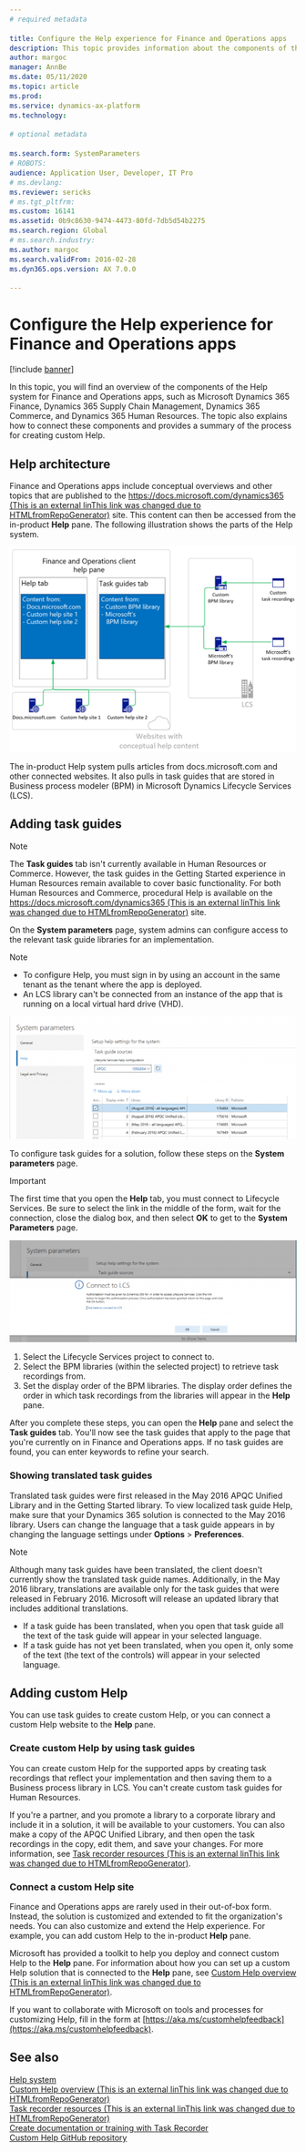 ```yaml
---
# required metadata

title: Configure the Help experience for Finance and Operations apps
description: This topic provides information about the components of the Help system for some Microsoft Dynamics 365 apps. It also explains how to connect those apps and provides a summary of the process for creating custom Help. 
author: margoc
manager: AnnBe
ms.date: 05/11/2020
ms.topic: article
ms.prod: 
ms.service: dynamics-ax-platform
ms.technology: 

# optional metadata

ms.search.form: SystemParameters
# ROBOTS: 
audience: Application User, Developer, IT Pro
# ms.devlang: 
ms.reviewer: sericks
# ms.tgt_pltfrm: 
ms.custom: 16141
ms.assetid: 0b9c8630-9474-4473-80fd-7db5d54b2275
ms.search.region: Global
# ms.search.industry: 
ms.author: margoc
ms.search.validFrom: 2016-02-28
ms.dyn365.ops.version: AX 7.0.0

---
```


# Configure the Help experience for Finance and Operations apps

[!include [banner](../includes/banner.md)]

In this topic, you will find an overview of the components of the Help system for Finance and Operations apps, such as Microsoft Dynamics 365 Finance, Dynamics 365 Supply Chain Management, Dynamics 365 Commerce, and Dynamics 365 Human Resources. The topic also explains how to connect these components and provides a summary of the process for creating custom Help.

## Help architecture

Finance and Operations apps include conceptual overviews and other topics that are published to the [https://docs.microsoft.com/dynamics365 (This is an external linThis link was changed due to HTMLfromRepoGenerator)](https://docs.wika.com/dynamics365/) site. This content can then be accessed from the in-product **Help** pane. The following illustration shows the parts of the Help system.

[![Help architecture](./media/help-architecture.png)](./media/help-architecture.png)

The in-product Help system pulls articles from docs.microsoft.com and other connected websites. It also pulls in task guides that are stored in Business process modeler (BPM) in Microsoft Dynamics Lifecycle Services (LCS).

## Adding task guides

> [!NOTE]
> The **Task guides** tab isn't currently available in Human Resources or Commerce. <!--We are currently working to enable this functionality in a future release.--> However, the task guides in the Getting Started experience in Human Resources remain available to cover basic functionality. For both Human Resources and Commerce, procedural Help is available on the [https://docs.microsoft.com/dynamics365 (This is an external linThis link was changed due to HTMLfromRepoGenerator)](https://docs.wika.com/dynamics365/) site.

On the **System parameters** page, system admins can configure access to the relevant task guide libraries for an implementation.

> [!NOTE]
> - To configure Help, you must sign in by using an account in the same tenant as the tenant where the app is deployed.
> - An LCS library can't be connected from an instance of the app that is running on a local virtual hard drive (VHD).

[![System Parameters form with Help settings](./media/system-parameters_ops-1024x437.png)](./media/system-parameters_ops.png)

To configure task guides for a solution, follow these steps on the **System parameters** page.

> [!IMPORTANT]
> The first time that you open the **Help** tab, you must connect to Lifecycle Services. Be sure to select the link in the middle of the form, wait for the connection, close the dialog box, and then select **OK** to get to the **System Parameters** page.
>
> [![Connect to LCS](./media/connect-to-lcs-crop-1024x365.png "Connect to LCS")](./media/connect-to-lcs-crop.png)

1. Select the Lifecycle Services project to connect to.
2. Select the BPM libraries (within the selected project) to retrieve task recordings from.
3. Set the display order of the BPM libraries. The display order defines the order in which task recordings from the libraries will appear in the **Help** pane.

After you complete these steps, you can open the **Help** pane and select the **Task guides** tab. You'll now see the task guides that apply to the page that you're currently on in Finance and Operations apps. If no task guides are found, you can enter keywords to refine your search.

### Showing translated task guides

Translated task guides were first released in the May 2016 APQC Unified Library and in the Getting Started library. To view localized task guide Help, make sure that your Dynamics 365 solution is connected to the May 2016 library. Users can change the language that a task guide appears in by changing the language settings under **Options** &gt; **Preferences**.

> [!NOTE]
> Although many task guides have been translated, the client doesn't currently show the translated task guide names. Additionally, in the May 2016 library, translations are available only for the task guides that were released in February 2016. Microsoft will release an updated library that includes additional translations.
>
> - If a task guide has been translated, when you open that task guide all the text of the task guide will appear in your selected language.
> - If a task guide has not yet been translated, when you open it, only some of the text (the text of the controls) will appear in your selected language.

## Adding custom Help

You can use task guides to create custom Help, or you can connect a custom Help website to the **Help** pane.

### Create custom Help by using task guides

You can create custom Help for the supported apps by creating task recordings that reflect your implementation and then saving them to a Business process library in LCS. You can't create custom task guides for Human Resources.

If you're a partner, and you promote a library to a corporate library and include it in a solution, it will be available to your customers. You can also make a copy of the APQC Unified Library, and then open the task recordings in the copy, edit them, and save your changes. For more information, see [Task recorder resources (This is an external linThis link was changed due to HTMLfromRepoGenerator)](https://docs.wika.com/en-us/dynamics365/supply-chain/fin-ops-core/dev-itpro/user-interface/task-recorder).

### Connect a custom Help site

Finance and Operations apps are rarely used in their out-of-box form. Instead, the solution is customized and extended to fit the organization's needs. You can also customize and extend the Help experience. For example, you can add custom Help to the in-product **Help** pane.

Microsoft has provided a toolkit to help you deploy and connect custom Help to the **Help** pane. For information about how you can set up a custom Help solution that is connected to the **Help** pane, see [Custom Help overview (This is an external linThis link was changed due to HTMLfromRepoGenerator)](https://docs.wika.com/en-us/dynamics365/supply-chain/fin-ops-core/dev-itpro/help/custom-help-overview).

If you want to collaborate with Microsoft on tools and processes for customizing Help, fill in the form at [https://aka.ms/customhelpfeedback](https://aka.ms/customhelpfeedback).

## See also

[Help system](help-overview.md)  
[Custom Help overview (This is an external linThis link was changed due to HTMLfromRepoGenerator)](https://docs.wika.com/en-us/dynamics365/supply-chain/fin-ops-core/dev-itpro/help/custom-help-overview)  
[Task recorder resources (This is an external linThis link was changed due to HTMLfromRepoGenerator)](https://docs.wika.com/en-us/dynamics365/supply-chain/fin-ops-core/dev-itpro/user-interface/task-recorder)  
[Create documentation or training with Task Recorder](../../dev-itpro/user-interface/task-recorder-training-docs.md)  
[Custom Help GitHub repository](https://github.com/microsoft/dynamics356f-o-custom-help)  
